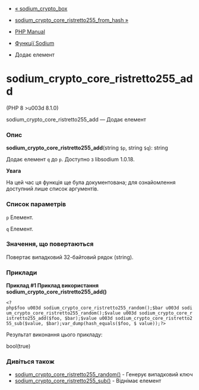 - [« sodium_crypto_box](function.sodium-crypto-box.md)
- [sodium_crypto_core_ristretto255_from_hash
»](function.sodium-crypto-core-ristretto255-from-hash.md)

- [PHP Manual](index.md)
- [Функції Sodium](ref.sodium.md)
- Додає елемент

# sodium_crypto_core_ristretto255_add

(PHP 8 \>u003d 8.1.0)

sodium_crypto_core_ristretto255_add — Додає елемент

### Опис

**sodium_crypto_core_ristretto255_add**(string `$p`, string `$q`):
string

Додає елемент `q` до `p`. Доступно з libsodium 1.0.18.

**Увага**

На цей час ця функція ще була документована; для
ознайомлення доступний лише список аргументів.

### Список параметрів

`p`
Елемент.

`q`
Елемент.

### Значення, що повертаються

Повертає випадковий 32-байтовий рядок (string).

### Приклади

**Приклад #1 Приклад використання
**sodium_crypto_core_ristretto255_add()****

` <?php$foo u003d sodium_crypto_core_ristretto255_random();$bar u003d sodium_crypto_core_ristretto255_random();$value u003d sodium_crypto_core_ristretto255_add($foo, $bar);$value u003d sodium_crypto_core_ristretto255_sub($value, $bar);var_dump(hash_equals($foo, $ value));?> `

Результат виконання цього прикладу:

bool(true)

### Дивіться також

- [sodium_crypto_core_ristretto255_random()](function.sodium-crypto-core-ristretto255-random.md) -
Генерує випадковий ключ
- [sodium_crypto_core_ristretto255_sub()](function.sodium-crypto-core-ristretto255-sub.md) -
Віднімає елемент
